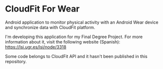 # CloudFit For Wear
Android application to monitor physical activity with an Android Wear device and synchronize data with CloudFit platform.

I'm developing this application for my Final Degree Project. For more information about it, visit the following website (Spanish): https://lsi.ugr.es/lsi/node/3318

Some code belongs to CloudFit API and it hasn't been published in this repository.
